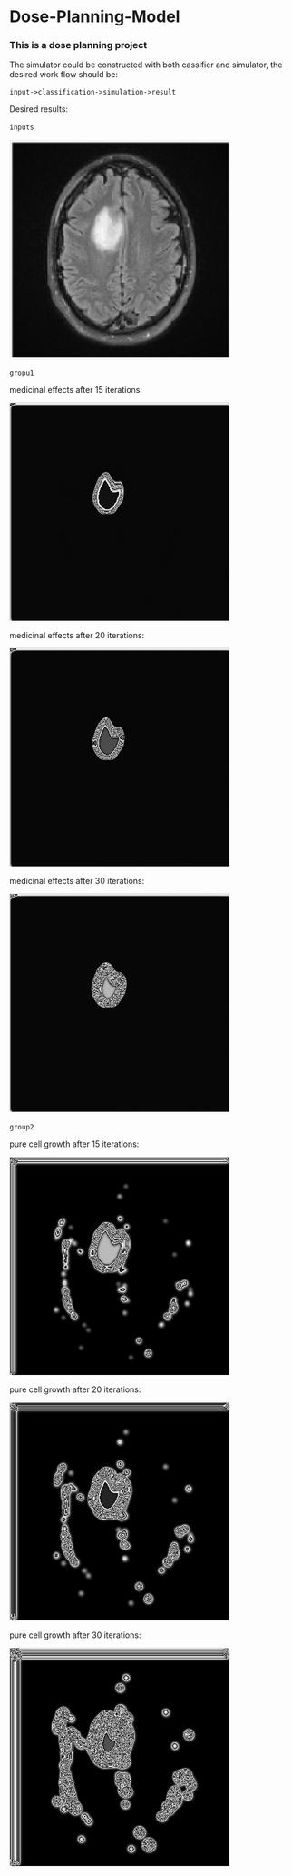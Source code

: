 # Dose-Planning-Model
### This is a dose planning project

The simulator could be constructed with both cassifier and simulator, the desired work flow should be:
```
input->classification->simulation->result
```

Desired results:

`inputs`

![10-iters](preview-pics/preview-input.png)

`gropu1`

medicinal effects after 15 iterations:

![10-iters](preview-pics/preview-pred-15.jpg)

medicinal effects after 20 iterations:

![10-iters](preview-pics/preview-pred-20.jpg)

medicinal effects after 30 iterations:

![10-iters](preview-pics/preview-pred-30.jpg)

`group2`

pure cell growth after 15 iterations:

![10-iters](preview-pics/preview-pred-15-no-dose.jpg)

pure cell growth after 20 iterations:

![10-iters](preview-pics/preview-pred-20-no-dose.jpg)

pure cell growth after 30 iterations:

![10-iters](preview-pics/preview-pred-30-no-dose.jpg)
